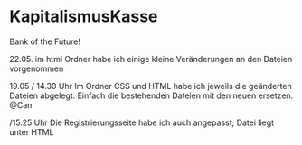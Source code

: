 # KapitalismusKasse
Bank of the Future!


22.05.
im html Ordner habe ich einige kleine Veränderungen an den Dateien vorgenommen

19.05 / 14.30 Uhr
Im Ordner CSS und HTML habe ich jeweils die geänderten Dateien abgelegt.
Einfach die bestehenden Dateien mit den neuen ersetzen.
@Can

/15.25 Uhr
Die Registrierungsseite habe ich auch angepasst; Datei liegt unter HTML
